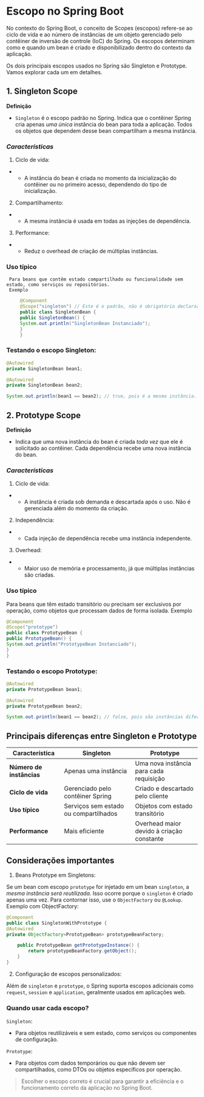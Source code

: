 # Escopo no Spring Boot
No contexto do Spring Boot, o conceito de Scopes (escopos) refere-se ao ciclo de vida e ao número de instâncias de um objeto gerenciado pelo contêiner de inversão de controle (IoC) do Spring. Os escopos determinam como e quando um bean é criado e disponibilizado dentro do contexto da aplicação.

Os dois principais escopos usados no Spring são Singleton e Prototype. Vamos explorar cada um em detalhes.

## 1. Singleton Scope

__Definição__
- `Singleton` é o escopo padrão no Spring.
Indica que o contêiner Spring cria apenas _uma única_ instância do bean para toda a aplicação.
Todos os objetos que dependem desse bean compartilham a mesma instância.
### _Características_
  1. Ciclo de vida: 
  * - A instância do bean é criada no momento da inicialização do contêiner ou no primeiro acesso, dependendo do tipo de inicialização.
  2. Compartilhamento: 
  * - A mesma instância é usada em todas as injeções de dependência.
  3. Performance: 
  * - Reduz o overhead de criação de múltiplas instâncias.
###  Uso típico
     Para beans que contêm estado compartilhado ou funcionalidade sem estado, como serviços ou repositórios.
     Exemplo
```java
     @Component
     @Scope("singleton") // Este é o padrão, não é obrigatório declarar explicitamente.
     public class SingletonBean {
     public SingletonBean() {
     System.out.println("SingletonBean Instanciado");
     }
     }
```
### Testando o escopo Singleton:
```java
@Autowired
private SingletonBean bean1;

@Autowired
private SingletonBean bean2;

System.out.println(bean1 == bean2); // true, pois é a mesma instância.
```
## 2. Prototype Scope

__Definição__
- Indica que uma nova instância do bean é criada _toda vez_ que ele é solicitado ao contêiner.
Cada dependência recebe uma nova instância do bean.
### _Características_
1. Ciclo de vida: 
* - A instância é criada sob demanda e descartada após o uso. Não é gerenciada além do momento da criação.
2. Independência:
* - Cada injeção de dependência recebe uma instância independente.
3. Overhead: 
* - Maior uso de memória e processamento, já que múltiplas instâncias são criadas.
### Uso típico
Para beans que têm estado transitório ou precisam ser exclusivos por operação, como objetos que processam dados de forma isolada.
Exemplo
```java
@Component
@Scope("prototype")
public class PrototypeBean {
public PrototypeBean() {
System.out.println("PrototypeBean Instanciado");
}
}
```

### Testando o escopo Prototype:
```java
@Autowired
private PrototypeBean bean1;

@Autowired
private PrototypeBean bean2;

System.out.println(bean1 == bean2); // false, pois são instâncias diferentes.

```
## Principais diferenças entre Singleton e Prototype

| Característica          | Singleton                             | Prototype                            |
|--------------------------|---------------------------------------|--------------------------------------|
| **Número de instâncias** | Apenas uma instância                 | Uma nova instância para cada requisição |
| **Ciclo de vida**        | Gerenciado pelo contêiner Spring     | Criado e descartado pelo cliente     |
| **Uso típico**           | Serviços sem estado ou compartilhados | Objetos com estado transitório      |
| **Performance**          | Mais eficiente                       | Overhead maior devido à criação constante |

## Considerações importantes

1. Beans Prototype em Singletons:

Se um bean com escopo `prototype` for injetado em um bean `singleton`, a _mesma instância será reutilizada_. Isso ocorre porque o `singleton` é criado apenas uma vez.
Para contornar isso, use o `ObjectFactory` ou `@Lookup`.
Exemplo com ObjectFactory:
```java
@Component
public class SingletonWithPrototype {
@Autowired
private ObjectFactory<PrototypeBean> prototypeBeanFactory;

    public PrototypeBean getPrototypeInstance() {
        return prototypeBeanFactory.getObject();
    }
}
```

2. Configuração de escopos personalizados:

Além de `singleton` e `prototype`, o Spring suporta escopos adicionais como `request`, `session` e `application`, geralmente usados em aplicações web.
### Quando usar cada escopo?

`Singleton`:
- Para objetos reutilizáveis e sem estado, como serviços ou componentes de configuração.

`Prototype`:
- Para objetos com dados temporários ou que não devem ser compartilhados, como DTOs ou objetos específicos por operação.
> Escolher o escopo correto é crucial para garantir a eficiência e o funcionamento correto da aplicação no Spring Boot.